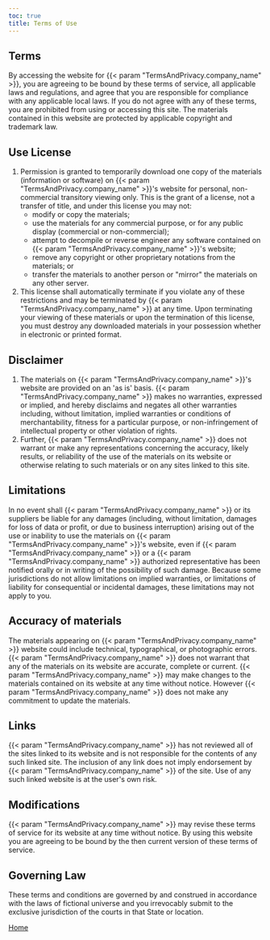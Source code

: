 ```yaml
---
toc: true
title: Terms of Use
---
```


## Terms

By accessing the website for {{< param "TermsAndPrivacy.company_name" >}}, you are agreeing to be bound by these terms of service, all applicable laws and regulations, and agree that you are responsible for compliance with any applicable local laws. If you do not agree with any of these terms, you are prohibited from using or accessing this site. The materials contained in this website are protected by applicable copyright and trademark law.

## Use License

1.  Permission is granted to temporarily download one copy of the materials (information or software) on {{< param "TermsAndPrivacy.company_name" >}}'s website for personal, non-commercial transitory viewing only. This is the grant of a license, not a transfer of title, and under this license you may not:
    *  modify or copy the materials;
    *  use the materials for any commercial purpose, or for any public display (commercial or non-commercial);
    *  attempt to decompile or reverse engineer any software contained on {{< param "TermsAndPrivacy.company_name" >}}'s website;
    *  remove any copyright or other proprietary notations from the materials; or
    *  transfer the materials to another person or "mirror" the materials on any other server.
2.  This license shall automatically terminate if you violate any of these restrictions and may be terminated by {{< param "TermsAndPrivacy.company_name" >}} at any time. Upon terminating your viewing of these materials or upon the termination of this license, you must destroy any downloaded materials in your possession whether in electronic or printed format.

## Disclaimer

1.  The materials on {{< param "TermsAndPrivacy.company_name" >}}'s website are provided on an 'as is' basis. {{< param "TermsAndPrivacy.company_name" >}} makes no warranties, expressed or implied, and hereby disclaims and negates all other warranties including, without limitation, implied warranties or conditions of merchantability, fitness for a particular purpose, or non-infringement of intellectual property or other violation of rights.
2.  Further, {{< param "TermsAndPrivacy.company_name" >}} does not warrant or make any representations concerning the accuracy, likely results, or reliability of the use of the materials on its website or otherwise relating to such materials or on any sites linked to this site.

## Limitations

In no event shall {{< param "TermsAndPrivacy.company_name" >}} or its suppliers be liable for any damages (including, without limitation, damages for loss of data or profit, or due to business interruption) arising out of the use or inability to use the materials on {{< param "TermsAndPrivacy.company_name" >}}'s website, even if {{< param "TermsAndPrivacy.company_name" >}} or a {{< param "TermsAndPrivacy.company_name" >}} authorized representative has been notified orally or in writing of the possibility of such damage. Because some jurisdictions do not allow limitations on implied warranties, or limitations of liability for consequential or incidental damages, these limitations may not apply to you.

## Accuracy of materials

The materials appearing on {{< param "TermsAndPrivacy.company_name" >}} website could include technical, typographical, or photographic errors. {{< param "TermsAndPrivacy.company_name" >}} does not warrant that any of the materials on its website are accurate, complete or current. {{< param "TermsAndPrivacy.company_name" >}} may make changes to the materials contained on its website at any time without notice. However {{< param "TermsAndPrivacy.company_name" >}} does not make any commitment to update the materials.

## Links

{{< param "TermsAndPrivacy.company_name" >}} has not reviewed all of the sites linked to its website and is not responsible for the contents of any such linked site. The inclusion of any link does not imply endorsement by {{< param "TermsAndPrivacy.company_name" >}} of the site. Use of any such linked website is at the user's own risk.

## Modifications

{{< param "TermsAndPrivacy.company_name" >}} may revise these terms of service for its website at any time without notice. By using this website you are agreeing to be bound by the then current version of these terms of service.

## Governing Law

These terms and conditions are governed by and construed in accordance with the laws of fictional universe and you irrevocably submit to the exclusive jurisdiction of the courts in that State or location.  


[Home](/)

